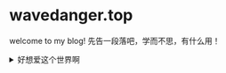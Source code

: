 # wavedanger.top
welcome to my blog!
先告一段落吧，学而不思，有什么用！
<details>
  <summary>好想爱这个世界啊</summary>
  
  [好想爱这个世界啊](https://www.bilibili.com/video/av78067912/)
</details>
